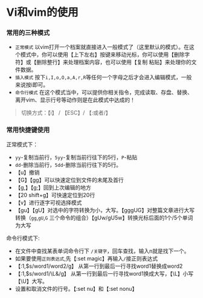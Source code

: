 # Vi和vim的使用

### 常用的三种模式

- `正常模式`  以vim打开一个档案就直接进入一般模式了（这里默认的模式）。在这个模式中，你可以使用【上下左右】按键来移动光标，你可以使用【删除字符】或【删除整行】来处理档案内容，也可以使用【复制 粘贴】来处理你的文件数据。
- `插入模式` 按下`i,I,o,O,a,A,r,R`等任何一个字母之后才会进入编辑模式，一般来说按i即可。
- `命令行模式` 在这个模式当中，可以提供你相关指令，完成读取、存盘、替换、离开vim、显示行号等动作则是在此模式中达成的！

> 切换方式：【i】 / 【ESC】/ 【:或者/】

### 常用快捷键使用

正常模式下：

- `yy`-复制当前行，`5yy`-复制当前行往下的5行，`P`-粘贴
- `dd`-删除当前行，`5dd`-删除当前行往下的5行。
- 【u】撤销
- 【G】【gg】可以快速定位到文件的未尾及首行
- 【g,】【g;】回到上次编辑的地方
- 【20 shift+g】可快速定位到20行
- 【v】进行逐字可视选择模式
- 【gu】【gU】对选中的字符转换为小，大写。【gggUG】对整篇文章进行大写转换（`gg`,`gU`,`G` 三个命令的组合）【gUw/gU5w】转换光标后面的1个/5个单词为大写

命令行模式下:

- 在文件中查找某表单词命令行下 `/关键字`，回车查找，输入n就是找下一个。
- 如果要使用`正则表达式`,先【:set magic】再输入`/`接正则表达式
- 【:1,$s/word1/word2/g】 从第一行到最后一行寻找word1替换成word2
- 【:1,$s/word1/\L&/g】 从第一行到最后一行寻找word1换成大写，【\L】小写【\U】大写。
- 设置和取消文件的行号。【:set nu】和【:set nonu】

